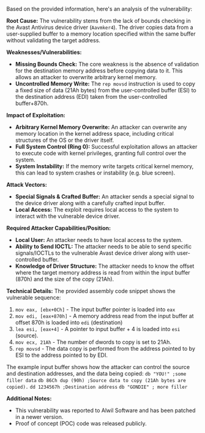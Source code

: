 Based on the provided information, here's an analysis of the vulnerability:

**Root Cause:**
The vulnerability stems from the lack of bounds checking in the Avast Antivirus device driver (`Aavmker4`). The driver copies data from a user-supplied buffer to a memory location specified within the same buffer without validating the target address.

**Weaknesses/Vulnerabilities:**
- **Missing Bounds Check:** The core weakness is the absence of validation for the destination memory address before copying data to it. This allows an attacker to overwrite arbitrary kernel memory.
- **Uncontrolled Memory Write:** The `rep movsd` instruction is used to copy a fixed size of data (21Ah bytes) from the user-controlled buffer (ESI) to the destination address (EDI) taken from the user-controlled buffer+870h.

**Impact of Exploitation:**
- **Arbitrary Kernel Memory Overwrite:** An attacker can overwrite any memory location in the kernel address space, including critical structures of the OS or the driver itself.
- **Full System Control (Ring 0):** Successful exploitation allows an attacker to execute code with kernel privileges, granting full control over the system.
- **System Instability:** If the memory write targets critical kernel memory, this can lead to system crashes or instability (e.g. blue screen).

**Attack Vectors:**
- **Special Signals & Crafted Buffer:** An attacker sends a special signal to the device driver along with a carefully crafted input buffer.
- **Local Access:**  The exploit requires local access to the system to interact with the vulnerable device driver.

**Required Attacker Capabilities/Position:**
- **Local User:** An attacker needs to have local access to the system.
- **Ability to Send IOCTL:** The attacker needs to be able to send specific signals/IOCTLs to the vulnerable Avast device driver along with user-controlled buffer.
- **Knowledge of Driver Structure:** The attacker needs to know the offset where the target memory address is read from within the input buffer (870h) and the size of the copy (21Ah).

**Technical Details:**
The provided assembly code snippet shows the vulnerable sequence:
1.  `mov eax, [ebx+0Ch]` - The input buffer pointer is loaded into `eax`
2.  `mov edi, [eax+870h]` - A memory address read from the input buffer at offset 870h is loaded into `edi` (destination)
3.  `lea esi, [eax+4]` - A pointer to input buffer + 4 is loaded into `esi` (source).
4. `mov ecx, 21Ah` - The number of dwords to copy is set to 21Ah.
5. `rep movsd` - The data copy is performed from the address pointed to by ESI to the address pointed to by EDI.

The example input buffer shows how the attacker can control the source and destination addresses, and the data being copied:
`db "YOU!" ;some filler data`
`db 86Ch dup (90h) ;Source data to copy (21Ah bytes are copied).`
`dd 1234567h ;Destination address`
`db "GONDIE" ; more filler`

**Additional Notes:**
- This vulnerability was reported to Alwil Software and has been patched in a newer version.
- Proof of concept (POC) code was released publicly.